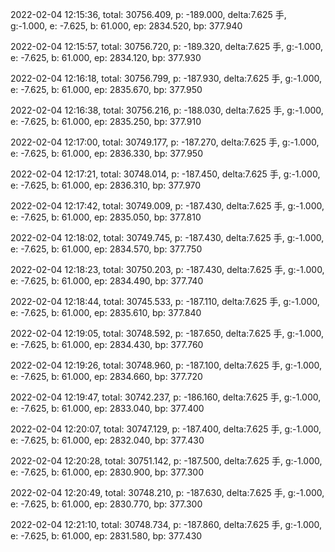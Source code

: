 2022-02-04 12:15:36, total: 30756.409, p: -189.000, delta:7.625 手, g:-1.000, e: -7.625, b: 61.000, ep: 2834.520, bp: 377.940

2022-02-04 12:15:57, total: 30756.720, p: -189.320, delta:7.625 手, g:-1.000, e: -7.625, b: 61.000, ep: 2834.120, bp: 377.930

2022-02-04 12:16:18, total: 30756.799, p: -187.930, delta:7.625 手, g:-1.000, e: -7.625, b: 61.000, ep: 2835.670, bp: 377.950

2022-02-04 12:16:38, total: 30756.216, p: -188.030, delta:7.625 手, g:-1.000, e: -7.625, b: 61.000, ep: 2835.250, bp: 377.910

2022-02-04 12:17:00, total: 30749.177, p: -187.270, delta:7.625 手, g:-1.000, e: -7.625, b: 61.000, ep: 2836.330, bp: 377.950

2022-02-04 12:17:21, total: 30748.014, p: -187.450, delta:7.625 手, g:-1.000, e: -7.625, b: 61.000, ep: 2836.310, bp: 377.970

2022-02-04 12:17:42, total: 30749.009, p: -187.430, delta:7.625 手, g:-1.000, e: -7.625, b: 61.000, ep: 2835.050, bp: 377.810

2022-02-04 12:18:02, total: 30749.745, p: -187.430, delta:7.625 手, g:-1.000, e: -7.625, b: 61.000, ep: 2834.570, bp: 377.750

2022-02-04 12:18:23, total: 30750.203, p: -187.430, delta:7.625 手, g:-1.000, e: -7.625, b: 61.000, ep: 2834.490, bp: 377.740

2022-02-04 12:18:44, total: 30745.533, p: -187.110, delta:7.625 手, g:-1.000, e: -7.625, b: 61.000, ep: 2835.610, bp: 377.840

2022-02-04 12:19:05, total: 30748.592, p: -187.650, delta:7.625 手, g:-1.000, e: -7.625, b: 61.000, ep: 2834.430, bp: 377.760

2022-02-04 12:19:26, total: 30748.960, p: -187.100, delta:7.625 手, g:-1.000, e: -7.625, b: 61.000, ep: 2834.660, bp: 377.720

2022-02-04 12:19:47, total: 30742.237, p: -186.160, delta:7.625 手, g:-1.000, e: -7.625, b: 61.000, ep: 2833.040, bp: 377.400

2022-02-04 12:20:07, total: 30747.129, p: -187.400, delta:7.625 手, g:-1.000, e: -7.625, b: 61.000, ep: 2832.040, bp: 377.430

2022-02-04 12:20:28, total: 30751.142, p: -187.500, delta:7.625 手, g:-1.000, e: -7.625, b: 61.000, ep: 2830.900, bp: 377.300

2022-02-04 12:20:49, total: 30748.210, p: -187.630, delta:7.625 手, g:-1.000, e: -7.625, b: 61.000, ep: 2830.770, bp: 377.300

2022-02-04 12:21:10, total: 30748.734, p: -187.860, delta:7.625 手, g:-1.000, e: -7.625, b: 61.000, ep: 2831.580, bp: 377.430